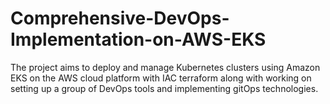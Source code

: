 # Comprehensive-DevOps-Implementation-on-AWS-EKS
The project aims to deploy and manage Kubernetes clusters using Amazon EKS on the AWS cloud platform with IAC terraform along with working on setting up a group of DevOps tools and implementing gitOps technologies.
